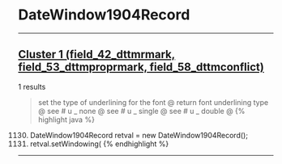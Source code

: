 # DateWindow1904Record

***

## [Cluster 1 (field_42_dttmrmark, field_53_dttmproprmark, field_58_dttmconflict)](./1)
1 results
> set the type of underlining for the font @ return font underlining type @ see # u _ none @ see # u _ single @ see # u _ double @ 
{% highlight java %}
1130. DateWindow1904Record retval = new DateWindow1904Record();
1132. retval.setWindowing(
{% endhighlight %}

***

